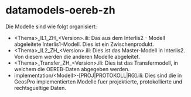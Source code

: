 # datamodels-oereb-zh
Die Modelle sind wie folgt organisiert:
- \<Thema\>\_IL1_ZH_\<Version\>.ili: Das aus dem Interlis2 - Modell abgeleitete 
                                Interlis1-Modell. Dies ist ein Zwischenprodukt.
- \<Thema\>\_IL2_ZH\_\<Version\>.ili: Dies ist das Master-Modell in Interlis2. Von 
                                diesem werden die anderen Modelle abgeleitet.
- \<Thema\>\_Transfer_ZH\_\<Version\>.ili: Dies ist das Transfermodell, in welchem 
                                die OEREB-Daten abgegeben werden.
- implementation/\<Modell\>-[PROJ|PROTOKOLL|RG].ili: Dies sind die in GeosPro 
                                implementierten Modelle fuer projektierte, 
				protokollierte und rechtsgueltige Daten.

